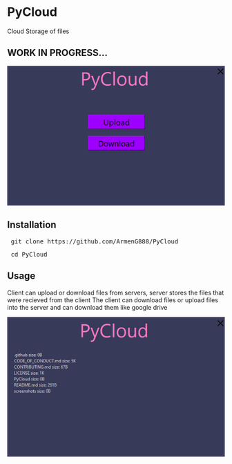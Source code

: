 # PyCloud
Cloud Storage of files

<h2> WORK IN PROGRESS...</h2>

![Image of the client](https://raw.githubusercontent.com/ArmenG888/PyCloud/main/screenshots/PyCloud_Screenshot.PNG)

<h2> Installation </h2>
<pre> git clone https://github.com/ArmenG888/PyCloud </pre>
<pre> cd PyCloud </pre>

<h2> Usage </h2>
Client can upload or download files from servers, server stores the files that were recieved from the client
The client can download files or upload files into the server and can download them like google drive

![Image of the client](https://raw.githubusercontent.com/ArmenG888/PyCloud/main/screenshots/PyCloudDownload.PNG)
